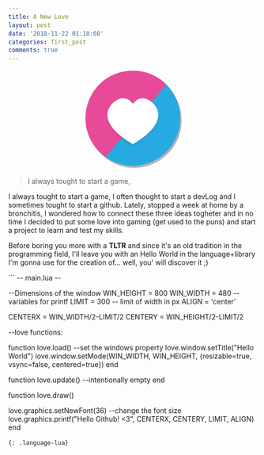 ```yaml
---
title: A New Love
layout: post
date: '2018-11-22 01:18:08'
categories: first_post
comments: true
---
```


<center><img alt="love2D-logo" style="border-radius:50%;"  src="/images/post/2018-11-22/love.png" width="200px" height="200px" /></center>

<blockquote>I always tought to start a game,</blockquote>

<p>I always tought to start a game, I often thought to start a devLog and I sometimes tought to start a github. Lately, stopped a week at home by a bronchitis, I wondered how to connect these three ideas togheter  and in no time  I decided to put some love into gaming (get used to the puns) and start a project to learn and test my skills.</p>

<p>Before boring you more with a <strong>TLTR</strong> and since it's an old tradition in the programming field, I'll leave you with an Hello World in the language+library I'm gonna use for the creation of... well, you' will discover it ;)
</p>
```
-- main.lua --

--Dimensions of the window
WIN_HEIGHT = 800
WIN_WIDTH = 480
--variables for printf
LIMIT = 300 -- limit of width in px
ALIGN = 'center'

CENTERX = WIN_WIDTH/2-LIMIT/2
CENTERY = WIN_HEIGHT/2-LIMIT/2

--love functions:

function love.load() 
--set the windows property
  love.window.setTitle("Hello World")
  love.window.setMode(WIN_WIDTH, WIN_HEIGHT, {resizable=true, vsync=false, centered=true})
end

function love.update()
--intentionally empty
end

function love.draw()

  love.graphics.setNewFont(36) --change the font size
  love.graphics.printf("Hello Github! <3", CENTERX, CENTERY, LIMIT, ALIGN)
end
```
{: .language-lua}
